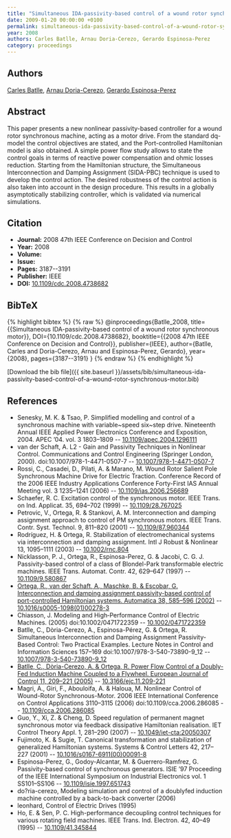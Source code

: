 ```yaml
---
title: "Simultaneous IDA-passivity-based control of a wound rotor synchronous motor"
date: 2009-01-20 00:00:00 +0100
permalink: simultaneous-ida-passivity-based-control-of-a-wound-rotor-synchronous-motor
year: 2008
authors: Carles Batlle, Arnau Doria-Cerezo, Gerardo Espinosa-Perez
category: proceedings
---
```

 
## Authors
[Carles Batlle](authors/carles-batlle), [Arnau Doria-Cerezo](authors/arnau-doria-cerezo), [Gerardo Espinosa-Perez](authors/gerardo-espinosa-perez)
 
## Abstract
This paper presents a new nonlinear passivity-based controller for a wound rotor synchronous machine, acting as a motor drive. From the standard dq-model the control objectives are stated, and the Port-controlled Hamiltonian model is also obtained. A simple power flow study allows to state the control goals in terms of reactive power compensation and ohmic losses reduction. Starting from the Hamiltonian structure, the Simultaneous Interconnection and Damping Assignment (SIDA-PBC) technique is used to develop the control action. The desired robustness of the control action is also taken into account in the design procedure. This results in a globally asymptotically stabilizing controller, which is validated via numerical simulations.
 
## Citation
- **Journal:** 2008 47th IEEE Conference on Decision and Control
- **Year:** 2008
- **Volume:** 
- **Issue:** 
- **Pages:** 3187--3191
- **Publisher:** IEEE
- **DOI:** [10.1109/cdc.2008.4738682](https://doi.org/10.1109/cdc.2008.4738682)
 
## BibTeX
{% highlight bibtex %}
{% raw %}
@inproceedings{Batlle_2008,
  title={{Simultaneous IDA-passivity-based control of a wound rotor synchronous motor}},
  DOI={10.1109/cdc.2008.4738682},
  booktitle={{2008 47th IEEE Conference on Decision and Control}},
  publisher={IEEE},
  author={Batlle, Carles and Doria-Cerezo, Arnau and Espinosa-Perez, Gerardo},
  year={2008},
  pages={3187--3191}
}
{% endraw %}
{% endhighlight %}
 
[Download the bib file]({{ site.baseurl }}/assets/bib/simultaneous-ida-passivity-based-control-of-a-wound-rotor-synchronous-motor.bib)
 
## References
- Senesky, M. K. & Tsao, P. Simplified modelling and control of a synchronous machine with variable~speed six~step drive. Nineteenth Annual IEEE Applied Power Electronics Conference and Exposition, 2004. APEC ’04. vol. 3 1803–1809 -- [10.1109/apec.2004.1296111](https://doi.org/10.1109/apec.2004.1296111)
- van der Schaft, A. L2 - Gain and Passivity Techniques in Nonlinear Control. Communications and Control Engineering (Springer London, 2000). doi:10.1007/978-1-4471-0507-7 -- [10.1007/978-1-4471-0507-7](https://doi.org/10.1007/978-1-4471-0507-7)
- Rossi, C., Casadei, D., Pilati, A. & Marano, M. Wound Rotor Salient Pole Synchronous Machine Drive for Electric Traction. Conference Record of the 2006 IEEE Industry Applications Conference Forty-First IAS Annual Meeting vol. 3 1235–1241 (2006) -- [10.1109/ias.2006.256689](https://doi.org/10.1109/ias.2006.256689)
- Schaefer, R. C. Excitation control of the synchronous motor. IEEE Trans. on Ind. Applicat. 35, 694–702 (1999) -- [10.1109/28.767025](https://doi.org/10.1109/28.767025)
- Petrovic, V., Ortega, R. & Stankovi, A. M. Interconnection and damping assignment approach to control of PM synchronous motors. IEEE Trans. Contr. Syst. Technol. 9, 811–820 (2001) -- [10.1109/87.960344](https://doi.org/10.1109/87.960344)
- Rodríguez, H. & Ortega, R. Stabilization of electromechanical systems via interconnection and damping assignment. Intl J Robust &amp; Nonlinear 13, 1095–1111 (2003) -- [10.1002/rnc.804](https://doi.org/10.1002/rnc.804)
- Nicklasson, P. J., Ortega, R., Espinosa-Perez, G. & Jacobi, C. G. J. Passivity-based control of a class of Blondel-Park transformable electric machines. IEEE Trans. Automat. Contr. 42, 629–647 (1997) -- [10.1109/9.580867](https://doi.org/10.1109/9.580867)
- [Ortega, R., van der Schaft, A., Maschke, B. & Escobar, G. Interconnection and damping assignment passivity-based control of port-controlled Hamiltonian systems. Automatica 38, 585–596 (2002)](interconnection-and-damping-assignment-passivity-based-control-of-port-controlled-hamiltonian-systems) -- [10.1016/s0005-1098(01)00278-3](https://doi.org/10.1016/s0005-1098(01)00278-3)
- Chiasson, J. Modeling and High‐Performance Control of Electric Machines. (2005) doi:10.1002/0471722359 -- [10.1002/0471722359](https://doi.org/10.1002/0471722359)
- Batlle, C., Dòria-Cerezo, A., Espinosa-Pérez, G. & Ortega, R. Simultaneous Interconnection and Damping Assignment Passivity-Based Control: Two Practical Examples. Lecture Notes in Control and Information Sciences 157–169 doi:10.1007/978-3-540-73890-9_12 -- [10.1007/978-3-540-73890-9_12](https://doi.org/10.1007/978-3-540-73890-9_12)
- [Batlle, C., Dòria-Cerezo, A. & Ortega, R. Power Flow Control of a Doubly-Fed Induction Machine Coupled to a Flywheel. European Journal of Control 11, 209–221 (2005)](power-flow-control-of-a-doubly-fed-induction-machine-coupled-to-a-flywheel) -- [10.3166/ejc.11.209-221](https://doi.org/10.3166/ejc.11.209-221)
- Magri, A., Giri, F., Abouloifa, A. & Haloua, M. Nonlinear Control of Wound-Rotor Synchronous-Motor. 2006 IEEE International Conference on Control Applications 3110–3115 (2006) doi:10.1109/cca.2006.286085 -- [10.1109/cca.2006.286085](https://doi.org/10.1109/cca.2006.286085)
- Guo, Y., Xi, Z. & Cheng, D. Speed regulation of permanent magnet synchronous motor via feedback dissipative Hamiltonian realisation. IET Control Theory Appl. 1, 281–290 (2007) -- [10.1049/iet-cta:20050307](https://doi.org/10.1049/iet-cta:20050307)
- Fujimoto, K. & Sugie, T. Canonical transformation and stabilization of generalized Hamiltonian systems. Systems &amp; Control Letters 42, 217–227 (2001) -- [10.1016/s0167-6911(00)00091-8](https://doi.org/10.1016/s0167-6911(00)00091-8)
- Espinosa-Perez, G., Godoy-Alcantar, M. & Guerrero-Ramfrez, G. Passivity-based control of synchronous generators. ISIE ’97 Proceeding of the IEEE International Symposium on Industrial Electronics vol. 1 SS101–SS106 -- [10.1109/isie.1997.651743](https://doi.org/10.1109/isie.1997.651743)
- do?ria-cerezo, Modeling simulation and control of a doublyfed induction machine controlled by a back-to-back converter (2006)
- leonhard, Control of Electric Drives (1995)
- Ho, E. & Sen, P. C. High-performance decoupling control techniques for various rotating field machines. IEEE Trans. Ind. Electron. 42, 40–49 (1995) -- [10.1109/41.345844](https://doi.org/10.1109/41.345844)

